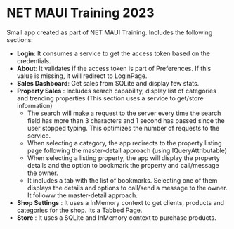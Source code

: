 # NET MAUI Training 2023

Small app created as part of NET MAUI Training. Includes the following sections:
* **Login**: It consumes a service to get the access token based on the credentials.
* **About**: It validates if the access token is part of Preferences. If this value is missing, it will redirect to LoginPage.    
* **Sales Dashboard**: Get sales from SQLite and display few stats.
* **Property Sales** : Includes search capability, display list of categories and trending properties (This section uses a service to get/store information)
   - The search will make a request to the server every time the search field has more than 3 characters and 1 second has passed since the user stopped typing. This optimizes the number of requests to the service.
   - When selecting a category, the app redirects to the property listing page following the master-detail approach (using IQueryAttributable)
   - When selecting a listing property, the app will display the property details and the option to bookmark the property and call/message the owner.
   - It includes a tab with the list of bookmarks. Selecting one of them displays the details and options to call/send a message to the owner. It followw the master-detail approach.
* **Shop Settings** : It uses a InMemory context to get clients, products and categories for the shop. Its a Tabbed Page.
* **Store** : It uses a SQLite and InMemory context to purchase products. 
